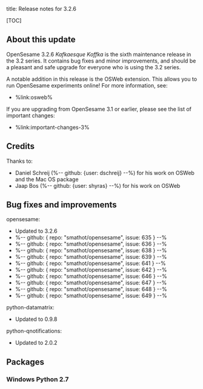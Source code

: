 title: Release notes for 3.2.6


[TOC]


## About this update

OpenSesame 3.2.6 *Kafkaesque Koffka* is the sixth maintenance release in the 3.2 series. It contains bug fixes and minor improvements, and should be a pleasant and safe upgrade for everyone who is using the 3.2 series.

A notable addition in this release is the OSWeb extension. This allows you to run OpenSesame experiments online! For more information, see:

- %link:osweb%

If you are upgrading from OpenSesame 3.1 or earlier, please see the list of important changes:

- %link:important-changes-3%


## Credits

Thanks to:

- Daniel Schreij (%-- github: {user: dschreij} --%) for his work on OSWeb and the Mac OS package
- Jaap Bos (%-- github: {user: shyras} --%) for his work on OSWeb


## Bug fixes and improvements

opensesame:

- Updated to 3.2.6
- %-- github: { repo: "smathot/opensesame", issue: 635 } --%
- %-- github: { repo: "smathot/opensesame", issue: 636 } --%
- %-- github: { repo: "smathot/opensesame", issue: 638 } --%
- %-- github: { repo: "smathot/opensesame", issue: 639 } --%
- %-- github: { repo: "smathot/opensesame", issue: 641 } --%
- %-- github: { repo: "smathot/opensesame", issue: 642 } --%
- %-- github: { repo: "smathot/opensesame", issue: 646 } --%
- %-- github: { repo: "smathot/opensesame", issue: 647 } --%
- %-- github: { repo: "smathot/opensesame", issue: 648 } --%
- %-- github: { repo: "smathot/opensesame", issue: 649 } --%



python-datamatrix:

- Updated to 0.9.8


python-qnotifications:

- Updated to 2.0.2


## Packages


### Windows Python 2.7

~~~ .yaml
~~~
